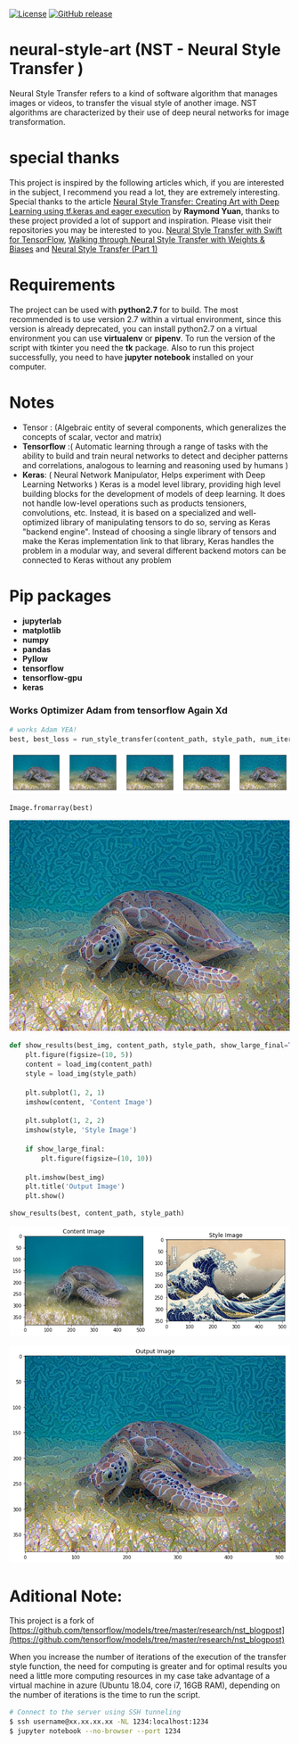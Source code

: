 [![License](https://img.shields.io/badge/License-Apache%202.0-blue.svg)](https://opensource.org/licenses/Apache-2.0)
[![GitHub release](https://img.shields.io/badge/release-v1.0.0-green)](https://github.com/devMichani/nano-db-manager.git)

# neural-style-art (NST - Neural Style Transfer )
Neural Style Transfer refers to a kind of software algorithm that manages images or videos, to transfer the visual style of another image. NST algorithms are characterized by their use of deep neural networks for image transformation. 

# special thanks
This project is inspired by the following articles which, if you are interested in the subject, I recommend you read a lot, they are extremely interesting.
Special thanks to the article [Neural Style Transfer: Creating Art with Deep Learning using tf.keras and eager execution](https://medium.com/tensorflow/neural-style-transfer-creating-art-with-deep-learning-using-tf-keras-and-eager-execution-7d541ac31398) by **Raymond Yuan**, thanks to these project provided a lot of support and inspiration. Please visit their repositories you may be interested to you. [Neural Style Transfer with Swift for TensorFlow](https://medium.com/@build_it_for_fun/neural-style-transfer-with-swift-for-tensorflow-b8544105b854), [Walking through Neural Style Transfer with Weights & Biases](https://medium.com/@weights_biases/walking-through-neural-style-transfer-with-weights-biases-95bdfb89b79c) and [Neural Style Transfer (Part 1)](https://medium.com/@stanleydukor/neural-style-transfer-part-1-e82c2e774443)

# Requirements

The project can be used with **python2.7** for to build. The most recommended is to use version 2.7 within a virtual environment, since this version is already deprecated, you can install python2.7 on a virtual environment you can use **virtualenv** or **pipenv**. To run the version of the script with tkinter you need the **tk** package. Also to run this project successfully, you need to have **jupyter** **notebook** installed on your computer.

# Notes
 -  Tensor : (Algebraic entity of several components, which generalizes the concepts of scalar, vector and matrix)
 -  __Tensorflow__ :( Automatic learning through a range of tasks with the ability to build and train 
 neural networks to detect and decipher patterns and correlations, analogous to learning and 
 reasoning used by humans )
 -  __Keras__: ( Neural Network Manipulator, Helps experiment with Deep Learning Networks )
    Keras is a model level library, providing high level building blocks for the 
    development of models of deep learning. It does not handle low-level operations such as products 
    tensioners, convolutions, etc. Instead, it is based on a specialized and well-optimized library of 
    manipulating tensors to do so, serving as Keras "backend engine". Instead of choosing a 
    single library of tensors and make the Keras implementation link to that library, Keras handles the 
    problem in a modular way, and several different backend motors can be connected to Keras without any problem

# Pip packages
 - __jupyterlab__
 - __matplotlib__
 - __numpy__
 - __pandas__
 - __Pyllow__
 - __tensorflow__
 - __tensorflow-gpu__
 - __keras__
 
### Works Optimizer Adam from tensorflow Again Xd

```python
# works Adam YEA!
best, best_loss = run_style_transfer(content_path, style_path, num_iterations=5)
```

![png](neural_transfer_style_files/neural_transfer_style_21_0.png)

```python
Image.fromarray(best)
```

![png](neural_transfer_style_files/neural_transfer_style_22_0.png)

```python
def show_results(best_img, content_path, style_path, show_large_final=True):
    plt.figure(figsize=(10, 5))
    content = load_img(content_path) 
    style = load_img(style_path)
    
    plt.subplot(1, 2, 1)
    imshow(content, 'Content Image')

    plt.subplot(1, 2, 2)
    imshow(style, 'Style Image')

    if show_large_final: 
        plt.figure(figsize=(10, 10))

    plt.imshow(best_img)
    plt.title('Output Image')
    plt.show()
```


```python
show_results(best, content_path, style_path)
```

![png](neural_transfer_style_files/neural_transfer_style_24_0.png)

![png](neural_transfer_style_files/neural_transfer_style_24_1.png)

# Aditional Note:
This project is a fork of [https://github.com/tensorflow/models/tree/master/research/nst_blogpost](https://github.com/tensorflow/models/tree/master/research/nst_blogpost)

When you increase the number of iterations of the execution of the transfer style function, the need for computing is greater and for optimal results you need a little more computing  resources in my case take advantage of a virtual machine in azure (Ubuntu 18.04, core i7, 16GB RAM), depending on the number of iterations is the time to run the script.
    
```sh
# Connect to the server using SSH tunneling
$ ssh username@xx.xx.xx.xx -NL 1234:localhost:1234 
$ jupyter notebook --no-browser --port 1234
```
